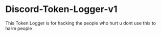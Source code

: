 # Discord-Token-Logger-v1
This Token Logger is for hacking the people who hurt u dont use this to harm people
